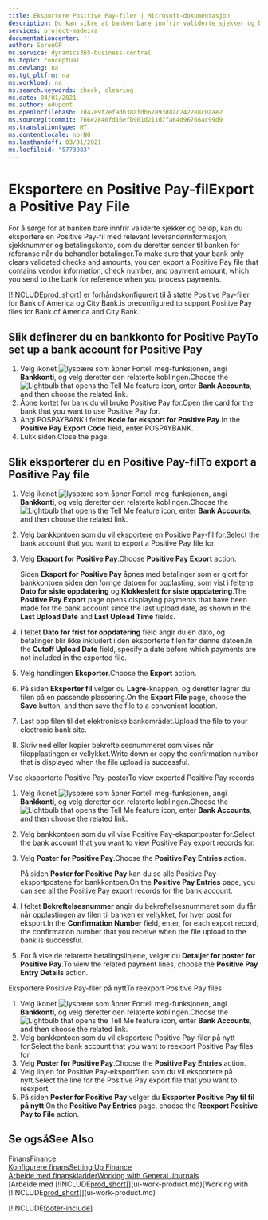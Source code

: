 ```yaml
---
title: Eksportere Positive Pay-filer | Microsoft-dokumentasjon
description: Du kan sikre at banken bare innfrir validerte sjekker og beløp, ved å eksportere en Positive Pay-fil som inneholder leverandør-og betalingsinformasjon.
services: project-madeira
documentationcenter: ''
author: SorenGP
ms.service: dynamics365-business-central
ms.topic: conceptual
ms.devlang: na
ms.tgt_pltfrm: na
ms.workload: na
ms.search.keywords: check, clearing
ms.date: 04/01/2021
ms.author: edupont
ms.openlocfilehash: 7d4789f2ef9db38afdb67893d8ac242288c0aae2
ms.sourcegitcommit: 766e2840fd16efb901d211d7fa64d96766ac99d9
ms.translationtype: HT
ms.contentlocale: nb-NO
ms.lasthandoff: 03/31/2021
ms.locfileid: "5773983"
---
```

# <a name="export-a-positive-pay-file"></a><span data-ttu-id="88eec-103">Eksportere en Positive Pay-fil</span><span class="sxs-lookup"><span data-stu-id="88eec-103">Export a Positive Pay File</span></span>
<span data-ttu-id="88eec-104">For å sørge for at banken bare innfrir validerte sjekker og beløp, kan du eksportere en Positive Pay-fil med relevant leverandørinformasjon, sjekknummer og betalingskonto, som du deretter sender til banken for referanse når du behandler betalinger.</span><span class="sxs-lookup"><span data-stu-id="88eec-104">To make sure that your bank only clears validated checks and amounts, you can export a Positive Pay file that contains vendor information, check number, and payment amount, which you send to the bank for reference when you process payments.</span></span>

[!INCLUDE[prod_short](includes/prod_short.md)] <span data-ttu-id="88eec-105">er forhåndskonfigurert til å støtte Positive Pay-filer for Bank of America og City Bank.</span><span class="sxs-lookup"><span data-stu-id="88eec-105">is preconfigured to support Positive Pay files for Bank of America and City Bank.</span></span>

## <a name="to-set-up-a-bank-account-for-positive-pay"></a><span data-ttu-id="88eec-106">Slik definerer du en bankkonto for Positive Pay</span><span class="sxs-lookup"><span data-stu-id="88eec-106">To set up a bank account for Positive Pay</span></span>
1. <span data-ttu-id="88eec-107">Velg ikonet ![lyspære som åpner Fortell meg-funksjonen](media/ui-search/search_small.png "Fortell hva du vil gjøre"), angi **Bankkonti**, og velg deretter den relaterte koblingen.</span><span class="sxs-lookup"><span data-stu-id="88eec-107">Choose the ![Lightbulb that opens the Tell Me feature](media/ui-search/search_small.png "Tell me what you want to do") icon, enter **Bank Accounts**, and then choose the related link.</span></span>
2. <span data-ttu-id="88eec-108">Åpne kortet for bank du vil bruke Positive Pay for.</span><span class="sxs-lookup"><span data-stu-id="88eec-108">Open the card for the bank that you want to use Positive Pay for.</span></span>
3. <span data-ttu-id="88eec-109">Angi POSPAYBANK i feltet **Kode for eksport for Positive Pay**.</span><span class="sxs-lookup"><span data-stu-id="88eec-109">In the **Positive Pay Export Code** field, enter POSPAYBANK.</span></span>
4. <span data-ttu-id="88eec-110">Lukk siden.</span><span class="sxs-lookup"><span data-stu-id="88eec-110">Close the page.</span></span>

## <a name="to-export-a-positive-pay-file"></a><span data-ttu-id="88eec-111">Slik eksporterer du en Positive Pay-fil</span><span class="sxs-lookup"><span data-stu-id="88eec-111">To export a Positive Pay file</span></span>
1. <span data-ttu-id="88eec-112">Velg ikonet ![lyspære som åpner Fortell meg-funksjonen](media/ui-search/search_small.png "Fortell hva du vil gjøre"), angi **Bankkonti**, og velg deretter den relaterte koblingen.</span><span class="sxs-lookup"><span data-stu-id="88eec-112">Choose the ![Lightbulb that opens the Tell Me feature](media/ui-search/search_small.png "Tell me what you want to do") icon, enter **Bank Accounts**, and then choose the related link.</span></span>
2. <span data-ttu-id="88eec-113">Velg bankkontoen som du vil eksportere en Positive Pay-fil for.</span><span class="sxs-lookup"><span data-stu-id="88eec-113">Select the bank account that you want to export a Positive Pay file for.</span></span>
3. <span data-ttu-id="88eec-114">Velg **Eksport for Positive Pay**.</span><span class="sxs-lookup"><span data-stu-id="88eec-114">Choose **Positive Pay Export** action.</span></span>

    <span data-ttu-id="88eec-115">Siden **Eksport for Positive Pay** åpnes med betalinger som er gjort for bankkontoen siden den forrige datoen for opplasting, som vist i feltene **Dato for siste oppdatering** og **Klokkeslett for siste oppdatering**.</span><span class="sxs-lookup"><span data-stu-id="88eec-115">The **Positive Pay Export** page opens displaying payments that have been made for the bank account since the last upload date, as shown in the **Last Upload Date** and **Last Upload Time** fields.</span></span>
4. <span data-ttu-id="88eec-116">I feltet **Dato for frist for oppdatering** field angir du en dato, og betalinger blir ikke inkludert i den eksporterte filen før denne datoen.</span><span class="sxs-lookup"><span data-stu-id="88eec-116">In the **Cutoff Upload Date** field, specify a date before which payments are not included in the exported file.</span></span>
5. <span data-ttu-id="88eec-117">Velg handlingen **Eksporter**.</span><span class="sxs-lookup"><span data-stu-id="88eec-117">Choose the **Export** action.</span></span>
6. <span data-ttu-id="88eec-118">På siden **Eksporter fil** velger du **Lagre**-knappen, og deretter lagrer du filen på en passende plassering.</span><span class="sxs-lookup"><span data-stu-id="88eec-118">On the **Export File** page, choose the **Save** button, and then save the file to a convenient location.</span></span>
7. <span data-ttu-id="88eec-119">Last opp filen til det elektroniske bankområdet.</span><span class="sxs-lookup"><span data-stu-id="88eec-119">Upload the file to your electronic bank site.</span></span>
8. <span data-ttu-id="88eec-120">Skriv ned eller kopier bekreftelsesnummeret som vises når filopplastingen er vellykket.</span><span class="sxs-lookup"><span data-stu-id="88eec-120">Write down or copy the confirmation number that is displayed when the file upload is successful.</span></span>

<span data-ttu-id="88eec-121">Vise eksporterte Positive Pay-poster</span><span class="sxs-lookup"><span data-stu-id="88eec-121">To view exported Positive Pay records</span></span>

1. <span data-ttu-id="88eec-122">Velg ikonet ![lyspære som åpner Fortell meg-funksjonen](media/ui-search/search_small.png "Fortell hva du vil gjøre"), angi **Bankkonti**, og velg deretter den relaterte koblingen.</span><span class="sxs-lookup"><span data-stu-id="88eec-122">Choose the ![Lightbulb that opens the Tell Me feature](media/ui-search/search_small.png "Tell me what you want to do") icon, enter **Bank Accounts**, and then choose the related link.</span></span>
2. <span data-ttu-id="88eec-123">Velg bankkontoen som du vil vise Positive Pay-eksportposter for.</span><span class="sxs-lookup"><span data-stu-id="88eec-123">Select the bank account that you want to view Positive Pay export records for.</span></span>
3. <span data-ttu-id="88eec-124">Velg **Poster for Positive Pay**.</span><span class="sxs-lookup"><span data-stu-id="88eec-124">Choose the **Positive Pay Entries** action.</span></span>

    <span data-ttu-id="88eec-125">På siden **Poster for Positive Pay** kan du se alle Positive Pay-eksportpostene for bankkontoen.</span><span class="sxs-lookup"><span data-stu-id="88eec-125">On the **Positive Pay Entries** page, you can see all the Positive Pay export records for the bank account.</span></span>
4. <span data-ttu-id="88eec-126">I feltet **Bekreftelsesnummer** angir du bekreftelsesnummeret som du får når opplastingen av filen til banken er vellykket, for hver post for eksport.</span><span class="sxs-lookup"><span data-stu-id="88eec-126">In the **Confirmation Number** field, enter, for each export record, the confirmation number that you receive when the file upload to the bank is successful.</span></span>
5. <span data-ttu-id="88eec-127">For å vise de relaterte betalingslinjene, velger du **Detaljer for poster for Positive Pay**.</span><span class="sxs-lookup"><span data-stu-id="88eec-127">To view the related payment lines, choose the **Positive Pay Entry Details** action.</span></span>

<span data-ttu-id="88eec-128">Eksportere Positive Pay-filer på nytt</span><span class="sxs-lookup"><span data-stu-id="88eec-128">To reexport Positive Pay files</span></span>

1. <span data-ttu-id="88eec-129">Velg ikonet ![lyspære som åpner Fortell meg-funksjonen](media/ui-search/search_small.png "Fortell hva du vil gjøre"), angi **Bankkonti**, og velg deretter den relaterte koblingen.</span><span class="sxs-lookup"><span data-stu-id="88eec-129">Choose the ![Lightbulb that opens the Tell Me feature](media/ui-search/search_small.png "Tell me what you want to do") icon, enter **Bank Accounts**, and then choose the related link.</span></span>
2. <span data-ttu-id="88eec-130">Velg bankkontoen som du vil eksportere Positive Pay-filer på nytt for.</span><span class="sxs-lookup"><span data-stu-id="88eec-130">Select the bank account that you want to reexport Positive Pay files for.</span></span>
3. <span data-ttu-id="88eec-131">Velg **Poster for Positive Pay**.</span><span class="sxs-lookup"><span data-stu-id="88eec-131">Choose the **Positive Pay Entries** action.</span></span>
4. <span data-ttu-id="88eec-132">Velg linjen for Positive Pay-eksportfilen som du vil eksportere på nytt.</span><span class="sxs-lookup"><span data-stu-id="88eec-132">Select the line for the Positive Pay export file that you want to reexport.</span></span>
5. <span data-ttu-id="88eec-133">På siden **Poster for Positive Pay** velger du **Eksporter Positive Pay til fil på nytt**.</span><span class="sxs-lookup"><span data-stu-id="88eec-133">On the **Positive Pay Entries** page, choose the **Reexport Positive Pay to File** action.</span></span>

## <a name="see-also"></a><span data-ttu-id="88eec-134">Se også</span><span class="sxs-lookup"><span data-stu-id="88eec-134">See Also</span></span>
[<span data-ttu-id="88eec-135">Finans</span><span class="sxs-lookup"><span data-stu-id="88eec-135">Finance</span></span>](finance.md)  
[<span data-ttu-id="88eec-136">Konfigurere finans</span><span class="sxs-lookup"><span data-stu-id="88eec-136">Setting Up Finance</span></span>](finance-setup-finance.md)  
[<span data-ttu-id="88eec-137">Arbeide med finanskladder</span><span class="sxs-lookup"><span data-stu-id="88eec-137">Working with General Journals</span></span>](ui-work-general-journals.md)  
<span data-ttu-id="88eec-138">[Arbeide med [!INCLUDE[prod_short](includes/prod_short.md)]](ui-work-product.md)</span><span class="sxs-lookup"><span data-stu-id="88eec-138">[Working with [!INCLUDE[prod_short](includes/prod_short.md)]](ui-work-product.md)</span></span>


[!INCLUDE[footer-include](includes/footer-banner.md)]
